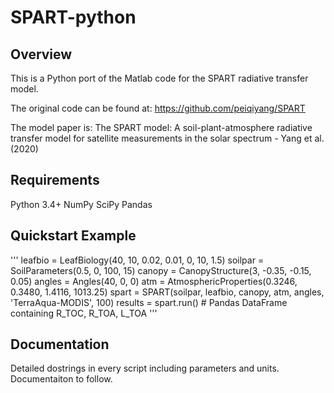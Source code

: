 # SPART-python

## Overview
This is a Python port of the Matlab code for the SPART radiative transfer model.

The original code can be found at: https://github.com/peiqiyang/SPART

The model paper is:
The SPART model: A soil-plant-atmosphere radiative transfer model for satellite measurements in the solar spectrum - Yang et al. (2020)

## Requirements
Python 3.4+
NumPy
SciPy
Pandas

## Quickstart Example
'''
    leafbio = LeafBiology(40, 10, 0.02, 0.01, 0, 10, 1.5)
    soilpar = SoilParameters(0.5, 0, 100, 15)
    canopy = CanopyStructure(3, -0.35, -0.15, 0.05)
    angles = Angles(40, 0, 0)
    atm = AtmosphericProperties(0.3246, 0.3480, 1.4116, 1013.25)
    spart = SPART(soilpar, leafbio, canopy, atm, angles, 'TerraAqua-MODIS',
                  100)
    results = spart.run()  # Pandas DataFrame containing R_TOC, R_TOA, L_TOA
'''

## Documentation
Detailed dostrings in every script including parameters and units. Documentaiton to follow.
